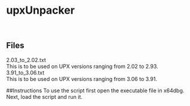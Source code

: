 # upxUnpacker
<br>

## Files
2.03_to_2.02.txt
<br>
This is to be used on UPX versions ranging from 2.02 to 2.93.
<br>
3.91_to_3.06.txt
<br> 
This is to be used on UPX versions ranging from 3.06 to 3.91.

##Instructions
To use the script first open the executable file in x64dbg. Next, load the script and run it.
